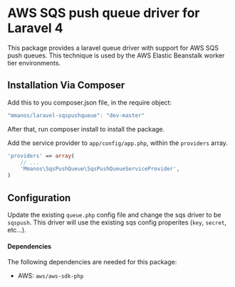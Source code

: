 # AWS SQS push queue driver for Laravel 4

This package provides a laravel queue driver with support for AWS SQS push queues. This technique is used by the AWS Elastic Beanstalk worker tier environments.

## Installation Via Composer

Add this to you composer.json file, in the require object:

```javascript
"mmanos/laravel-sqspushqueue": "dev-master"
```

After that, run composer install to install the package.

Add the service provider to `app/config/app.php`, within the `providers` array.

```php
'providers' => array(
	// ...
	'Mmanos\SqsPushQueue\SqsPushQueueServiceProvider',
)
```

## Configuration

Update the existing `queue.php` config file and change the sqs driver to be `sqspush`. This driver will use the existing sqs config properites (`key`, `secret`, etc...).

#### Dependencies

The following dependencies are needed for this package:

* AWS: `aws/aws-sdk-php`
